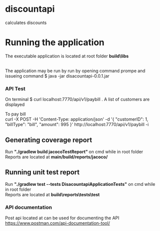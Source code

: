 # discountapi
calculates discounts

<h1> Running the application </h1>

The executable application is located at root folder  <b>build\libs </b>

<br/>
The application may be run by run by opening command prompe and issueing command $ java -jar disacountapi-0.0.1.jar

<br />
<h3>API Test </h3>


On terminal $ curl localhost:7770/api/v1/paybill . A list of customers are displayed
<br />

To pay bill <br />
curl -X POST -H 'Content-Type: application/json' -d '{ "customerID": 1,  "billType": "bill",  "amount": 995 }' http://localhost:7770/api/v1/paybill -i

<h2> Generating coverage report</h2>
  
  Run <b> "./gradlew build jacocoTestReport" </b> on cmd while in root folder 
  <br>
Reports are located at <b> main/build/reports/jacoco/</b>

<h2> Running unit test report</h2>
Run <b>"./gradlew test --tests  DisacountapiApplicationTests"</b> on cmd while in root folder  
<br />
Reports are located at <b>build\reports\tests\test</b>
  
  <h3> API documentation </h3>
  
Post api located at can be used for documenting the API https://www.postman.com/api-documentation-tool/ 
